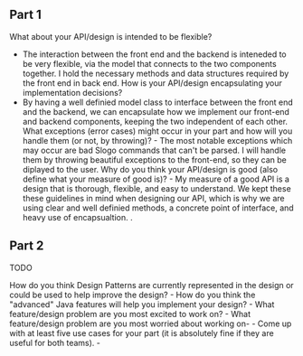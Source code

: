 ## Part 1 ##

What about your API/design is intended to be flexible?
 -  The interaction between the front end and the backend is inteneded to be very flexible, via the model that connects to the two components together. I hold the necessary methods and data structures required by the front end in back end.
How is your API/design encapsulating your implementation decisions?
   - By having a well definied model class to interface between the front end and the backend, we can encapsulate how we implement our front-end and backend components, keeping the two independent of each other.
What exceptions (error cases) might occur in your part and how will you handle them (or not, by throwing)?
    - The most notable exceptions which may occur are bad Slogo commands that can't be parsed. I will handle them by throwing beautiful exceptions to the front-end, so they can be diplayed to the user. 
Why do you think your API/design is good (also define what your measure of good is)?
    - My measure of a good API is a design that is thorough, flexible, and easy to understand. We kept these these guidelines in mind when designing our API, which is why we are using clear and well definied methods, a concrete point of interface, and heavy use of encapsualtion.
.

## Part 2 ##

TODO

How do you think Design Patterns are currently represented in the design or could be used to help improve the design?
    -
How do you think the "advanced" Java features will help you implement your design?
    -
What feature/design problem are you most excited to work on?
    -
What feature/design problem are you most worried about working on-
    -
Come up with at least five use cases for your part (it is absolutely fine if they are useful for both teams).
    -